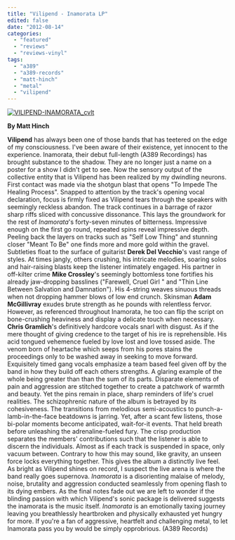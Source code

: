 ```yaml
---
title: "Vilipend - Inamorata LP"
edited: false
date: "2012-08-14"
categories:
  - "featured"
  - "reviews"
  - "reviews-vinyl"
tags:
  - "a389"
  - "a389-records"
  - "matt-hinch"
  - "metal"
  - "vilipend"
---
```


[![](http://www.hellbound.ca/wp-content/uploads/2012/08/VILIPEND-INAMORATA_cvlt.png "VILIPEND-INAMORATA_cvlt")](http://www.hellbound.ca/2012/08/vilipend-inamorata-lp/vilipend-inamorata_cvlt/)

**By Matt Hinch**

**Vilipend** has always been one of those bands that has teetered on the edge of my consciousness. I've been aware of their existence, yet innocent to the experience. Inamorata, their debut full-length (A389 Recordings) has brought substance to the shadow. They are no longer just a name on a poster for a show I didn't get to see. Now the sensory output of the collective entity that is Vilipend has been realized by my dwindling neurons. First contact was made via the shotgun blast that opens "To Impede The Healing Process". Snapped to attention by the track's opening vocal declaration, focus is firmly fixed as Vilipend tears through the speakers with seemingly reckless abandon. The track continues in a barrage of razor sharp riffs sliced with concussive dissonance. This lays the groundwork for the rest of _Inamorata_'s forty-seven minutes of bitterness. Impressive enough on the first go round, repeated spins reveal impressive depth. Peeling back the layers on tracks such as "Self Low Thing" and stunning closer "Meant To Be" one finds more and more gold within the gravel. Subtleties float to the surface of guitarist **Derek Del Vecchio**'s vast range of styles. At times jangly, others crushing, his intricate melodies, soaring solos and hair-raising blasts keep the listener intimately engaged. His partner in off-kilter crime **Mike Crossley**'s seemingly bottomless tone fortifies his already jaw-dropping basslines ("Farewell, Cruel Girl " and "Thin Line Between Salvation and Damnation"). His 4-string weaves sinuous threads when not dropping hammer blows of low end crunch. Skinsman **Adam McGillivray** exudes brute strength as he pounds with relentless fervor. However, as referenced throughout Inamorata, he too can flip the script on bone-crushing heaviness and display a delicate touch when necessary. **Chris Gramlich**'s definitively hardcore vocals snarl with disgust. As if the mere thought of giving credence to the target of his ire is reprehensible. His acid tongued vehemence fueled by love lost and love tossed aside. The venom born of heartache which seeps from his pores stains the proceedings only to be washed away in seeking to move forward. Exquisitely timed gang vocals emphasize a team based feel given off by the band in how they build off each others strengths. A glaring example of the whole being greater than than the sum of its parts. Disparate elements of pain and aggression are stitched together to create a patchwork of warmth and beauty. Yet the pins remain in place, sharp reminders of life's cruel realities. The schizophrenic nature of the album is betrayed by its cohesiveness. The transitions from melodious semi-acoustics to punch-a-lamb-in-the-face beatdowns is jarring. Yet, after a scant few listens, those bi-polar moments become anticipated, wait-for-it events. That held breath before unleashing the adrenaline-fueled fury. The crisp production separates the members' contributions such that the listener is able to discern the individuals. Almost as if each track is suspended in space, only vacuum between. Contrary to how this may sound, like gravity, an unseen force locks everything together. This gives the album a distinctly live feel. As bright as Vilipend shines on record, I suspect the live arena is where the band really goes supernova. _Inamorata_ is a disorienting malaise of melody, noise, brutality and aggression conducted seamlessly from opening flash to its dying embers. As the final notes fade out we are left to wonder if the blinding passion with which Vilipend's sonic package is delivered suggests the inamorata is the music itself. _Inamorata_ is an emotionally taxing journey leaving you breathlessly heartbroken and physically exhausted yet hungry for more. If you're a fan of aggressive, heartfelt and challenging metal, to let Inamorata pass you by would be simply opprobrious. (A389 Records)
